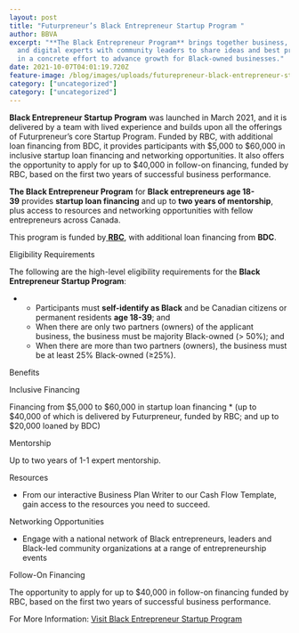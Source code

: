 ```yaml
---
layout: post
title: "Futurpreneur’s Black Entrepreneur Startup Program "
author: BBVA
excerpt: "**The Black Entrepreneur Program** brings together business, marketing
  and digital experts with community leaders to share ideas and best practices
  in a concrete effort to advance growth for Black-owned businesses."
date: 2021-10-07T04:01:19.720Z
feature-image: /blog/images/uploads/futurepreneur-black-entrepreneur-startup-program.jpg
category: ["uncategorized"]
category: ["uncategorized"]
---
```

**Black Entrepreneur Startup Program** was launched in March 2021, and it is delivered by a team with lived experience and builds upon all the offerings of Futurpreneur’s core Startup Program. Funded by RBC, with additional loan financing from BDC, it provides participants with $5,000 to $60,000 in inclusive startup loan financing and networking opportunities. It also offers the opportunity to apply for up to $40,000 in follow-on financing, funded by RBC, based on the first two years of successful business performance.

**The Black Entrepreneur Program** for **Black entrepreneurs age 18-39** provides **startup loan financing** and up to **two years of mentorship**, plus access to resources and networking opportunities with fellow entrepreneurs across Canada.

This program is funded by[ **RBC**](https://www.rbcroyalbank.com/business/advice/blackentrepreneur.html), with additional loan financing from **BDC**.

Eligibility Requirements

The following are the high-level eligibility requirements for the **Black Entrepreneur Startup Program**:

* * Participants must **self-identify as Black** and be Canadian citizens or permanent residents **age 18-39**; and
  * When there are only two partners (owners) of the applicant business, the business must be majority Black-owned (> 50%); and
  * When there are more than two partners (owners), the business must be at least 25% Black-owned (≥25%).

Benefits

<!--StartFragment-->

Inclusive Financing

Financing from $5,000 to $60,000 in startup loan financing * (up to $40,000 of which is delivered by Futurpreneur, funded by RBC; and up to $20,000 loaned by BDC)

Mentorship

Up to two years of 1-1 expert mentorship.

Resources

* From our interactive Business Plan Writer to our Cash Flow Template, gain access to the resources you need to succeed.

Networking Opportunities

* Engage with a national network of Black entrepreneurs, leaders and Black-led community organizations at a range of entrepreneurship events

Follow-On Financing

The opportunity to apply for up to $40,000 in follow-on financing funded by RBC, based on the first two years of successful business performance.

<!--EndFragment-->

For More Information: [Visit Black Entrepreneur Startup Program](https://www.futurpreneur.ca/en/besp-rbc)